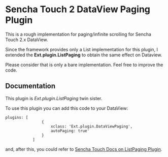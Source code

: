 # Sencha Touch 2 DataView Paging Plugin

This is a rough implementation for paging/infinite scrolling for Sencha Touch 2.x DataView.

Since the framework provides only a List implementation for this plugin, I extended the **Ext.plugin.ListPaging** to obtain the same effect on Dataview.

Please consider that is only a bare implementation. Feel free to improve the code.

## Documentation

This plugin is *Ext.plugin.ListPaging* twin sister.

To use this plugin you can add this code to your DataView:


	plugins: [
                    {
                        xclass: 'Ext.plugin.DataViewPaging',
                        autoPaging: true'
                    }
                ]


and, after this, you could refer to [Sencha Touch Docs on ListPaging Plugin](http://docs.sencha.com/touch/2-1/#!/api/Ext.plugin.ListPaging).